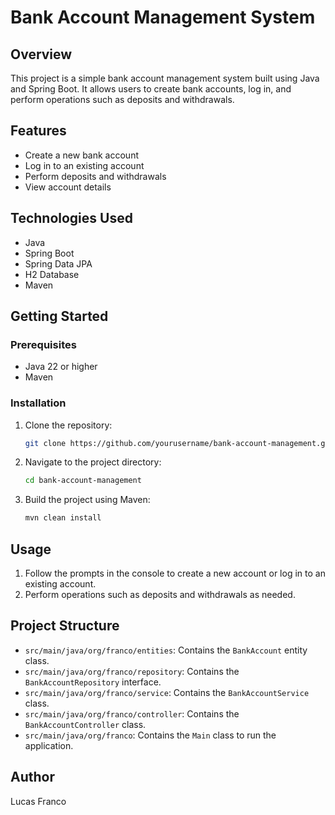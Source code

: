 # Bank Account Management System

## Overview
This project is a simple bank account management system built using Java and Spring Boot. It allows users to create bank accounts, log in, and perform operations such as deposits and withdrawals.

## Features
- Create a new bank account
- Log in to an existing account
- Perform deposits and withdrawals
- View account details

## Technologies Used
- Java
- Spring Boot
- Spring Data JPA
- H2 Database
- Maven

## Getting Started

### Prerequisites
- Java 22 or higher
- Maven

### Installation
1. Clone the repository:
    ```sh
    git clone https://github.com/yourusername/bank-account-management.git
    ```
2. Navigate to the project directory:
    ```sh
    cd bank-account-management
    ```
3. Build the project using Maven:
    ```sh
    mvn clean install
    ```

## Usage
1. Follow the prompts in the console to create a new account or log in to an existing account.
2. Perform operations such as deposits and withdrawals as needed.

## Project Structure
- `src/main/java/org/franco/entities`: Contains the `BankAccount` entity class.
- `src/main/java/org/franco/repository`: Contains the `BankAccountRepository` interface.
- `src/main/java/org/franco/service`: Contains the `BankAccountService` class.
- `src/main/java/org/franco/controller`: Contains the `BankAccountController` class.
- `src/main/java/org/franco`: Contains the `Main` class to run the application.

## Author
Lucas Franco
